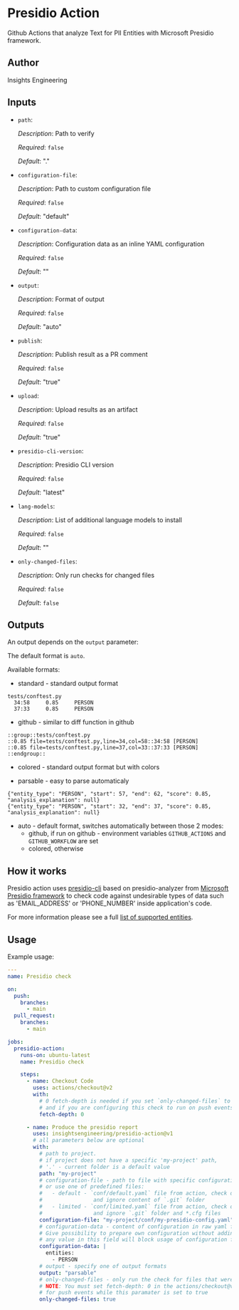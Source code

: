 # Presidio Action

Github Actions that analyze Text for PII Entities with Microsoft Presidio framework.

## Author

Insights Engineering

## Inputs

* `path`:

    _Description_: Path to verify

    _Required_: `false`

    _Default_: "."

* `configuration-file`:

    _Description_: Path to custom configuration file

    _Required_: `false`

    _Default_: "default"

* `configuration-data`:

    _Description_: Configuration data as an inline YAML configuration

    _Required_: `false`

    _Default_: ""

* `output`:

    _Description_: Format of output

    _Required_: `false`

    _Default_: "auto"

* `publish`:

    _Description_: Publish result as a PR comment

    _Required_: `false`

    _Default_: "true"

* `upload`:

    _Description_: Upload results as an artifact

    _Required_: `false`

    _Default_: "true"

* `presidio-cli-version`:

    _Description_: Presidio CLI version

    _Required_: `false`

    _Default_: "latest"

* `lang-models`:

    _Description_: List of additional language models to install

    _Required_: `false`

    _Default_: ""

* `only-changed-files`:

    _Description_: Only run checks for changed files

    _Required_: `false`

    _Default_: `false`

## Outputs

An output depends on the `output` parameter:

The default format is `auto`.

Available formats:

* standard - standard output format

```shell
tests/conftest.py
  34:58     0.85     PERSON
  37:33     0.85     PERSON
```

* github - similar to diff function in github

```shell
::group::tests/conftest.py
::0.85 file=tests/conftest.py,line=34,col=58::34:58 [PERSON] 
::0.85 file=tests/conftest.py,line=37,col=33::37:33 [PERSON] 
::endgroup::
```

* colored - standard output format but with colors

* parsable - easy to parse automaticaly

```shell
{"entity_type": "PERSON", "start": 57, "end": 62, "score": 0.85, "analysis_explanation": null}
{"entity_type": "PERSON", "start": 32, "end": 37, "score": 0.85, "analysis_explanation": null}
```

* auto - default format, switches automatically between those 2 modes:
  * github, if run on github - environment variables `GITHUB_ACTIONS` and `GITHUB_WORKFLOW` are set
  * colored, otherwise

## How it works

Presidio action uses [presidio-cli](https://pypi.org/project/presidio-cli/)
based on presidio-analyzer from [Microsoft Presidio framework](https://github.com/microsoft/presidio)
to check code against undesirable types of data such as 'EMAIL_ADDRESS' or 'PHONE_NUMBER' inside application's code.

For more information please see a full [list of supported entities](https://microsoft.github.io/presidio/supported_entities/).

## Usage

Example usage:

```yaml
---
name: Presidio check

on:
  push:
    branches:
      - main
  pull_request:
    branches:
      - main

jobs:
  presidio-action:
    runs-on: ubuntu-latest
    name: Presidio check

    steps:
      - name: Checkout Code
        uses: actions/checkout@v2
        with:
          # 0 fetch-depth is needed if you set `only-changed-files` to true
          # and if you are configuring this check to run on push events
          fetch-depth: 0

      - name: Produce the presidio report
        uses: insightsengineering/presidio-action@v1
        # all parameters below are optional
        with:
          # path to project.
          # if project does not have a specific 'my-project' path,
          # '.' - current folder is a default value
          path: "my-project"
          # configuration-file - path to file with specific configuration
          # or use one of predefined files: 
          #   - default - `conf/default.yaml` file from action, check default list of entities
          #                and ignore content of `.git` folder
          #   - limited - `conf/limited.yaml` file from action, check only PERSON, EMAIL_ADDRESS and CREDIT_CARD
          #                and ignore `.git` folder and *.cfg files
          configuration-file: "my-project/conf/my-presidio-config.yaml"
          # configuration-data - content of configuration in raw yaml format.
          # Give possibility to prepare own configuration without adding file to project
          # any value in this field will block usage of configuration file
          configuration-data: |
            entities:
              - PERSON
          # output - specify one of output formats
          output: "parsable"
          # only-changed-files - only run the check for files that were changed
          # NOTE: You must set fetch-depth: 0 in the actions/checkout@v2 step
          # for push events while this paramater is set to true
          only-changed-files: true

```
